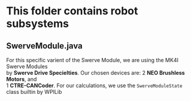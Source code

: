# This folder contains robot subsystems

## SwerveModule.java
For this specific varient of the Swerve Module, we are using the MK4I Swerve Modules  
by **Swerve Drive Specielties**. Our chosen devices are: 2 **NEO Brushless Motors**, and  
1 **CTRE-CANCoder**. For our calculations, we use the `SwerveModuleState` class builtin by WPILib